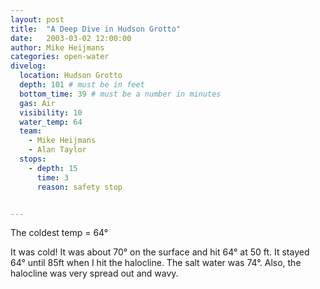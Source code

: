 ```yaml
---
layout: post
title:  "A Deep Dive in Hudson Grotto"
date:   2003-03-02 12:00:00
author: Mike Heijmans
categories: open-water
divelog:
  location: Hudson Grotto
  depth: 101 # must be in feet
  bottom_time: 39 # must be a number in minutes
  gas: Air
  visibility: 10
  water_temp: 64
  team:
    - Mike Heijmans
    - Alan Taylor
  stops:
    - depth: 15
      time: 3
      reason: safety stop


---
```

The coldest temp = 64°

It was cold! It was about 70° on the surface and hit 64° at 50 ft. It stayed 64° until 85ft when I hit the halocline. The salt water was 74°. Also, the halocline was very spread out and wavy.